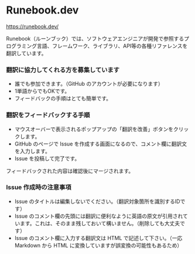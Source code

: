 # Runebook.dev

https://runebook.dev/

Runebook（ルーンブック）では、ソフトウェアエンジニアが開発で参照するプログラミング言語、フレームワーク、ライブラリ、API等の各種リファレンスを翻訳しています。

### 翻訳に協力してくれる方を募集しています

- 誰でも参加できます。（GitHub のアカウントが必要になります）
- 1単語からでもOKです。
- フィードバックの手順はとても簡単です。

### 翻訳をフィードバックする手順

- マウスオーバーで表示されるポップアップの「翻訳を改善」ボタンをクリックします。
- GitHub のページで Issue を作成する画面になるので、コメント欄に翻訳文を入力します。
- Issue を投稿して完了です。

フィードバックされた内容は確認後にマージされます。

### Issue 作成時の注意事項

- Issue のタイトルは編集しないでください。（翻訳対象箇所を識別するIDです）
- Issue のコメント欄の先頭には翻訳に便利なように英語の原文が引用されています。これは、そのまま残しておいて構いません。（削除しても大丈夫です）
- Issue のコメント欄に入力する翻訳文は HTML で記述して下さい。（一応 Markdown から HTML に変換していますが誤変換の可能性もあるため）

